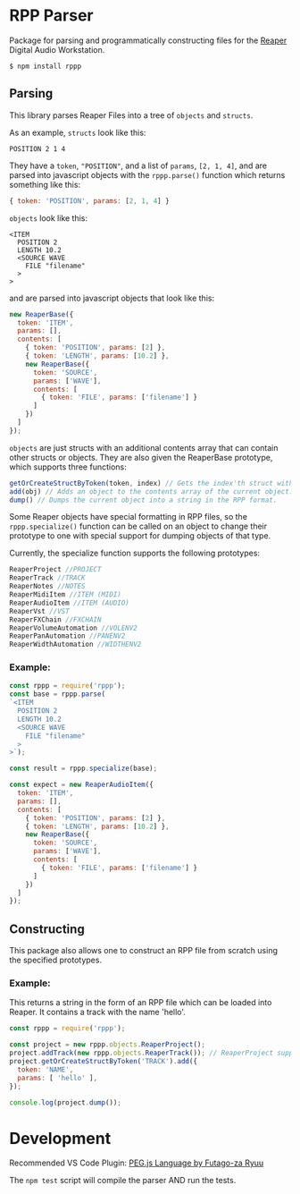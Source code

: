 # RPP Parser

Package for parsing and programmatically constructing files for the [Reaper](https://reaper.fm) Digital Audio Workstation.

```
$ npm install rppp
```

## Parsing
This library parses Reaper Files into a tree of `objects` and `structs`. 

As an example, `structs` look like this:
```
POSITION 2 1 4
```
They have a `token`, `"POSITION"`, and a list of `params`, `[2, 1, 4]`, and are parsed into javascript objects with the `rppp.parse()` function which returns something like this:
```javascript
{ token: 'POSITION', params: [2, 1, 4] }
```

`objects` look like this:
```
<ITEM
  POSITION 2
  LENGTH 10.2
  <SOURCE WAVE
    FILE "filename"
  >
>
```

and are parsed into javascript objects that look like this:

```javascript
new ReaperBase({
  token: 'ITEM',
  params: [],
  contents: [
    { token: 'POSITION', params: [2] },
    { token: 'LENGTH', params: [10.2] },
    new ReaperBase({
      token: 'SOURCE',
      params: ['WAVE'],
      contents: [
        { token: 'FILE', params: ['filename'] }
      ]
    })
  ]
});
```

`objects` are just structs with an additional contents array that can contain other structs or objects. They are also given the ReaperBase prototype, which supports three functions:

```javascript
getOrCreateStructByToken(token, index) // Gets the index'th struct with a specified token and returns the object. If the `index`'th struct was not found, then create a token and push it to the end of the contents array.
add(obj) // Adds an object to the contents array of the current object.
dump() // Dumps the current object into a string in the RPP format.
```

Some Reaper objects have special formatting in RPP files, so the `rppp.specialize()` function can be called on an object to change their prototype to one with special support for dumping objects of that type.

Currently, the specialize function supports the following prototypes:
```javascript
ReaperProject //PROJECT 
ReaperTrack //TRACK
ReaperNotes //NOTES
ReaperMidiItem //ITEM (MIDI)
ReaperAudioItem //ITEM (AUDIO)
ReaperVst //VST
ReaperFXChain //FXCHAIN
ReaperVolumeAutomation //VOLENV2
ReaperPanAutomation //PANENV2
ReaperWidthAutomation //WIDTHENV2
```

### Example:
```javascript
const rppp = require('rppp');
const base = rppp.parse(
`<ITEM
  POSITION 2
  LENGTH 10.2
  <SOURCE WAVE
    FILE "filename"
  >
>`);

const result = rppp.specialize(base);

const expect = new ReaperAudioItem({
  token: 'ITEM',
  params: [],
  contents: [
    { token: 'POSITION', params: [2] },
    { token: 'LENGTH', params: [10.2] },
    new ReaperBase({
      token: 'SOURCE',
      params: ['WAVE'],
      contents: [
        { token: 'FILE', params: ['filename'] }
      ]
    })
  ]
});
```

## Constructing
This package also allows one to construct an RPP file from scratch using the specified prototypes.

### Example: 
This returns a string in the form of an RPP file which can be loaded into Reaper. It contains a track with the name 'hello'.
```javascript
const rppp = require('rppp');

const project = new rppp.objects.ReaperProject();
project.addTrack(new rppp.objects.ReaperTrack()); // ReaperProject supports `addTrack`.
project.getOrCreateStructByToken('TRACK').add({
  token: 'NAME',
  params: [ 'hello' ],
});

console.log(project.dump());
```

# Development
Recommended VS Code Plugin: [PEG.js Language by Futago-za Ryuu](https://marketplace.visualstudio.com/items?itemName=futagozaryuu.pegjs-syntax)

The `npm test` script will compile the parser AND run the tests.
